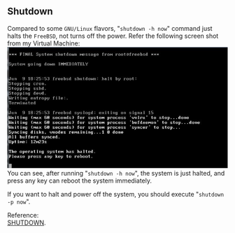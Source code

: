 Shutdown
----
Compared to some `GNU/Linux` flavors, "`shutdown -h now`" command just halts the `FreeBSD`, not turns off the power. Refer the following screen shot from my Virtual Machine:  
![image](https://raw.githubusercontent.com/NanXiao/FreeBSD-101-Hacks/master/images/shutdown-h-now.JPG)  
You can see, after running "`shutdown -h now`", the system is just halted, and press any key can reboot the system immediately.  

If you want to halt and power off the system, you should execute "`shutdown -p now`".

Reference:  
<a href="https://www.freebsd.org/cgi/man.cgi?shutdown(8)">SHUTDOWN</a>.